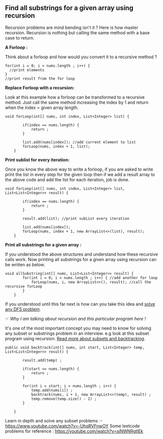 ## Find all substrings for a given array using recursion
Recursion problems are mind bending isn't it ? Here is how master recursion.
Recursion is nothing but calling the same method with a base case to return.

**A Forloop :**

Think about a forloop and how would you convert it to a recursive method ?
```
for(int i = 0; i < nums.length ; i++) {
  //print elements
}
//print result from the for loop
```

**Replace Forloop with a recursion:**

Look at this example how a forloop can be transformed to a recursive method. 
Just call the same method increasing the index by 1 and return when the index = given array length.

```
void forLoop(int[] nums, int index, List<Integer> list) {

        if(index == nums.length) {
            return ;
        }

        list.add(nums[index]); //add current element to list
        forLoop(nums, index + 1, list);
    }
```

**Print sublist for every iteration:**

Once you know the above way to write a forloop, if you are asked to write print the list in every step for the given loop 
then if we add a result array to the above code and add the list for each iteration, job is done.

```
void forLoop(int[] nums, int index, List<Integer> list, List<List<Integer>> result) {

        if(index == nums.length) {
            return ;
        }

        result.add(list); //print subList every iteration

        list.add(nums[index]);
        forLoop(nums, index + 1, new ArrayList<>(list), result);
    }
```

**Print all substrings for a given array :**

If you understood the above structures and understand how these recursive calls work. 
Now printing all substrings for a given array using recursion can be wriiten as below.

```
void allSubstring(int[] nums, List<List<Integer>> result) {
        for(int i = 0; i < nums.length ; i++) { //add another for loop
            forLoop(nums, i, new ArrayList<>(), result); //call the recursive forLoop
        }
    }
```

If you understood until this far next is how can you take this idea and [solve any DFS problem](https://www.youtube.com/watch?v=5apYEdUv_O4&t=10s).

&#9758; _Why I am talking about recursion and this particular program here !_

It's one of the most important concept you may need to know for solving any subset or substrings problem in an interview.
e.g look at this subset program using recursion. [Read more about subsets and backtracking](https://interviewdose.com/i/articles/engineering/ds/subsets.md).

```
public void backtrack(int[] nums, int start, List<Integer> temp, List<List<Integer>> result) {
        
        result.add(temp) ;
        
        if(start == nums.length) {
            return ;
        }

        for(int i = start; i < nums.length ; i++) {
            temp.add(nums[i]) ;
            backtrack(nums, i + 1, new ArrayList<>(temp), result) ;
            temp.remove(temp.size() - 1) ;
        }
        
    }
```
Learn in depth and solve any subset problems &#9758; https://www.youtube.com/watch?v=-UhqRVFnwOY
Some leetcode problems for reference : https://youtube.com/watch?v=siNWNRgtlEk
